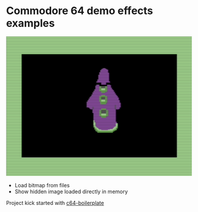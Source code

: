 # Commodore 64 demo effects examples

![c64-effects](screenshots/load_bitmap.png)

- Load bitmap from files
- Show hidden image loaded directly in memory

Project kick started with [c64-boilerplate](https://github.com/jvalen/c64-boilerplate)
